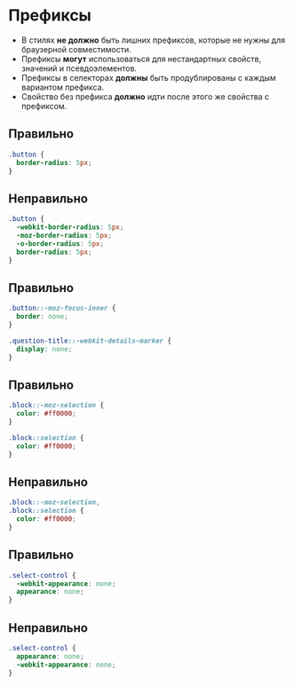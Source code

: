# Префиксы

- В стилях **не должно** быть лишних префиксов, которые не нужны для браузерной совместимости.
- Префиксы **могут** использоваться для нестандартных свойств, значений и псевдоэлементов.
- Префиксы в селекторах **должны** быть продублированы с каждым вариантом префикса.
- Свойство без префикса **должно** идти после этого же свойства с префиксом.

## Правильно

```css
.button {
  border-radius: 5px;
}
```

## Неправильно

```css
.button {
  -webkit-border-radius: 5px;
  -moz-border-radius: 5px;
  -o-border-radius: 5px;
  border-radius: 5px;
}
```

## Правильно

```css
.button::-moz-focus-inner {
  border: none;
}

.question-title::-webkit-details-marker {
  display: none;
}
```

## Правильно

```css
.block::-moz-selection {
  color: #ff0000;
}

.block::selection {
  color: #ff0000;
}
```

## Неправильно

```css
.block::-moz-selection,
.block::selection {
  color: #ff0000;
}
```

## Правильно

```css
.select-control {
  -webkit-appearance: none;
  appearance: none;
}
```

## Неправильно

```css
.select-control {
  appearance: none;
  -webkit-appearance: none;
}
```

